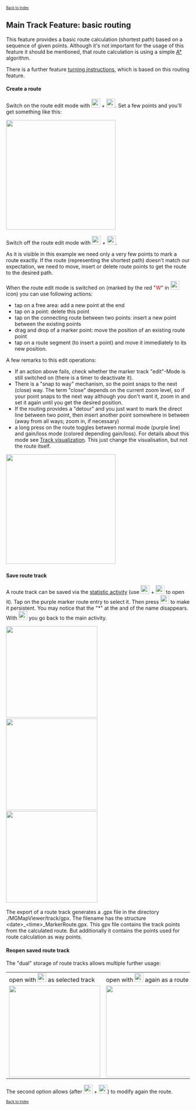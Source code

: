 <small><small>[Back to Index](../../../index.md)</small></small>

## Main Track Feature: basic routing

This feature provides a basic route calculation (shortest path) based on a sequence of given points. Although it's not important for the usage of this feature
it should be mentioned, that route calculation is using a simple [A\*](https://de.wikipedia.org/wiki/A*-Algorithmus) algorithm.

There is a further feature [turning instructions](../../FurtherFeatures/RoutingHints/hints.md), which is based on this routing feature.

#### Create a route

Switch on the route edit mode with <img src="../../../icons/group_marker1.svg" width="24"/> + <img src="../../../icons/mtlr2.svg" width="24"/>.
Set a few points and you'll get something like this:

<img src="./RT1.png" width="300" />&nbsp;

Switch off the route edit mode with <img src="../../../icons/group_marker2.svg" width="24"/> + <img src="../../../icons/mtlr.svg" width="24"/>.

As it is visible in this example we need only a very few points to mark a route exactly. If the route (representing the shortest path)
doesn't match our expectation, we need to move, insert or delete route points to get the route to the desired path.

When the route edit mode is switched on (marked by the red "<span style="color:red">W</span>" in <img src="../../../icons/group_marker2.svg" width="24"/> icon) you
can use following actions:
- tap on a free area: add a new point at the end
- tap on a point: delete this point
- tap on the connecting route between two points: insert a new point between the existing points
- drag and drop of a marker point: move the position of an existing route point
- tap on a route segment (to insert a point) and move it immediately to its new position.

A few remarks to this edit operations:
- If an action above fails, check whether the marker track "edit"-Mode is still switched on (there is a timer to deactivate it).
- There is a "snap to way" mechanism, so the point snaps to the next (close) way. The term "close" depends on the current zoom level, so if your point snaps
to the next way although you don't want it, zoom in and set it again until you get the desired position.
- If the routing provides a "detour" and you just want to mark the direct line between two point, then insert another point somewhere in between (away from all ways;
zoom in, if necessary)
- a long press on the route toggles between normal mode (purple line) and gain/loss mode (colored depending gain/loss). For details about this mode see
[Track visualization](../../MainTrackFeatures/TrackVisualization/trackvisu.md). This just change the visualisation, but not the route itself.

<img src="./RT2.png" width="300" />&nbsp;



#### Save route track

A route track can be saved via the [statistic activity](../../FurtherFeatures/Statistic/statistic.md)
(use <img src="../../../icons/group_task.svg" width="24"/> + <img src="../../../icons/statistik.svg" width="24"/> to open it).
Tap on the purple marker route entry to select it.
Then press <img src="../../../icons/save.svg" width="24"/> to make it persistent. You may notice that the "*" at the and of the name disappears.
With <img src="../../../icons/back.svg" width="24"/> you go back to the main activity.

<img src="./RE1.png" width="250" />&nbsp;
<img src="./RE2.png" width="250" />&nbsp;
<img src="./RE3.png" width="250" />&nbsp;


The export of a route track generates a .gpx file in the directory ./MGMapViewer/track/gpx.
The filename has the structure \<date>_\<time>_MarkerRoute.gpx. This gpx file contains the
track points from the calculated route. But additionally it contains the points used for route
calculation as way points.

#### Reopen saved route track

The "dual" storage of route tracks allows multiple further usage:
<table>
<tr><td>open with <img src="../../../icons/show.svg" width="24"/> as selected track</td><td>open with <img src="../../../icons/mtlr.svg" width="24"/> again as a route</td></tr>
<tr><td><img src="./RO1.png" width="250" /></td><td><img src="./RO2.png" width="250" /></td></tr>

</table>
The second option allows (after <img src="../../../icons/group_marker1.svg" width="24"/> + <img src="../../../icons/mtlr2.svg" width="24"/>) to modify again the route.



<small><small>[Back to Index](../../../index.md)</small></small>